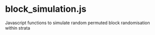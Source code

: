 block_simulation.js
===================

Javascript functions to simulate random permuted block randomisation within strata
